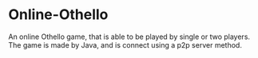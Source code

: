 # Online-Othello
An online Othello game, that is able to be played by single or two players. The game is made by Java, and is connect using a p2p server method. 
